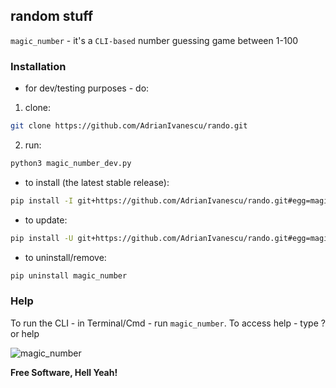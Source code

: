 ## random stuff

`magic_number` - it's a `CLI-based` number guessing game between 1-100

### Installation
- for dev/testing purposes - do: 
1. clone:
```sh
git clone https://github.com/AdrianIvanescu/rando.git
```
2. run:
```sh
python3 magic_number_dev.py
```
- to install (the latest stable release):
```sh
pip install -I git+https://github.com/AdrianIvanescu/rando.git#egg=magic_number
```
- to update:
```sh
pip install -U git+https://github.com/AdrianIvanescu/rando.git#egg=magic_number
```
- to uninstall/remove:
```sh
pip uninstall magic_number
```
### Help
To run the CLI - in Terminal/Cmd - run `magic_number`. To access help - type ? or help

![magic_number](https://user-images.githubusercontent.com/91798167/145708919-0a8eecb9-979c-4339-88d7-8c4afb9de0ce.png)


**Free Software, Hell Yeah!**
